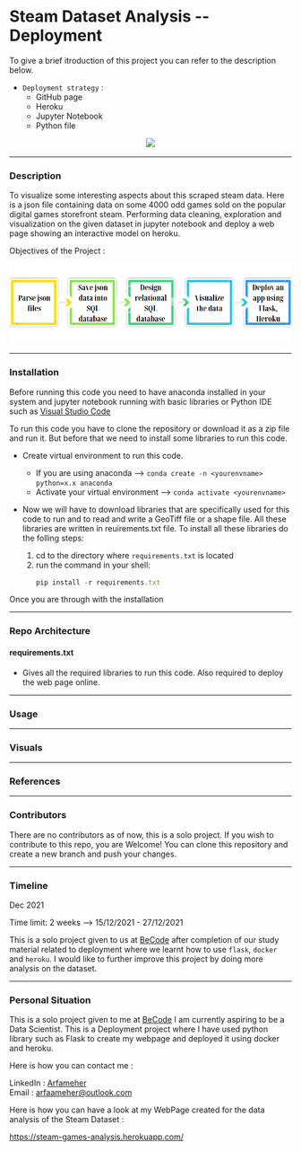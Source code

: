 # Steam Dataset Analysis -- Deployment 
To give a brief itroduction of this project you can refer to the description below.
- `Deployment strategy` :
  - GitHub page
  - Heroku
  - Jupyter Notebook
  - Python file
<p align="center">
  <img src="https://encrypted-tbn0.gstatic.com/images?q=tbn:ANd9GcQ30L8aV7_xXsF65jwQYIbIgGSoXFhBWgclpA&usqp=CAU" />
</p>

***
### Description
To visualize some interesting aspects about this scraped steam data. Here is a json file containing data on some 4000 odd games sold on the popular digital games storefront steam. Performing data cleaning, exploration and visualization on the given dataset in jupyter notebook and deploy a web page showing an interactive model on heroku. 

Objectives of the Project :
<p align="center">
  <img src="https://github.com/Arfameher/deployment/blob/main/Images/Screenshot%20from%202021-12-26%2022-29-07.png?raw=true" />
</p>

***
### Installation
Before running this code you need to have anaconda installed in your system and jupyter notebook running with basic libraries or Python IDE such as [Visual Studio Code](https://code.visualstudio.com/)

To run this code you have to clone the repository or download it as a zip file and run it. But before that we need to install some libraries to run this code.

- Create virtual environment to run this code. 
    - If you are using anaconda --> `conda create -n <yourenvname> python=x.x anaconda`
    - Activate your virtual environment -->
    `conda activate <yourenvname>`

- Now we will have to download libraries that are specifically used for this code to run and to read and write a GeoTiff file or a shape file. All these libraries are written in reuirements.txt file.
To install all these libraries do the folling steps:

    1. cd to the directory where `requirements.txt` is located
    2. run the command in your shell: 
        ```javascript
        pip install -r requirements.txt
        ``` 

Once you are through with the installation 
***
### Repo Architecture


#### 
#### requirements.txt 

- Gives all the required libraries to run this code. Also required to deploy the web page online.

***
### Usage


***
### Visuals


***
### References



***
### Contributors
There are no contributors as of now, this is a solo project. If you wish to contribute to this repo, you are Welcome!
You can clone this repository and create a new branch and push your changes.

***
### Timeline
Dec 2021

Time limit: 2 weeks --> 15/12/2021 - 27/12/2021 

This is a solo project given to us at [BeCode](https://becode.org/) after completion of our study material related to deployment where we learnt how to use `flask`, `docker` and `heroku`.
I would like to further improve this project by doing more analysis on the dataset.

***
### Personal Situation
This is a solo project given to me at [BeCode](https://becode.org/)
I am currently aspiring to be a Data Scientist. This is a Deployment project where I have used python library such as Flask to create my webpage and deployed it using docker and heroku.

Here is how you can contact me :

LinkedIn : [Arfameher](https://www.linkedin.com/in/arfa-meher/)  
Email : arfaameher@outlook.com

Here is how you can have a look at my WebPage created for the data analysis of the Steam Dataset : 

https://steam-games-analysis.herokuapp.com/

